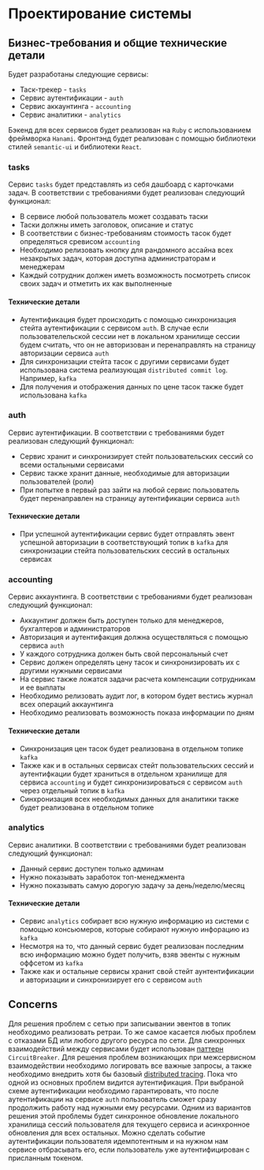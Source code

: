 # Проектирование системы

## Бизнес-требования и общие технические детали

Будет разработаны следующие сервисы:

- Таск-трекер - `tasks` 
- Сервис аутентификации - `auth`
- Сервис аккаунтинга - `accounting`
- Сервис аналитики - `analytics`

Бэкенд для всех сервисов будет реализован на `Ruby` с использованием фреймворка `Hanami`.
Фронтэнд будет реализован с помощью библиотеки стилей `semantic-ui` и библиотеки `React`. 

### tasks

Сервис `tasks` будет представлять из себя дашбоард с карточками задач. В соответствии с требованиями будет реализован
следующий функционал:
- В сервисе любой пользователь может создавать таски
- Таски должны иметь заголовок, описание и статус
- В соответствии с бизнес-требованиям стоимость тасок будет определяться сревисом `accounting`
- Необходимо релизовать кнопку для рандомного ассайна всех незакрытых задач, которая доступна администраторам и менеджерам
- Каждый сотрудник должен иметь возможность посмотреть список своих задач и отметить их как выполненные

#### Технические детали

- Аутентификация будет происходить с помощью синхронизация стейта аутентификации с сервисом `auth`. В случае если
пользователельской сессии нет в локальном хранилище сессии будем считать, что он не авторизован и перенаправлять на
страницу авторизации сервиса `auth`
- Для синхронизации стейта тасок с другими сервисами будет использована система реализующая `distributed commit log`.
Например, `kafka`
- Для получения и отображения данных по цене тасок также будет использована `kafka`

### auth

Сервис аутентификации. В соответствии с требованиями будет реализован следующий функционал:
- Сервис хранит и синхронизирует стейт пользовательских сессий со всеми остальными сервисами
- Сервис также хранит данные, необходимые для авторизации пользователей (роли)
- При попытке в первый раз зайти на любой сервис пользователь будет перенаправлен на страницу аутентификации
сервиса `auth`

#### Технические детали

- При успешной аутентификации сервис будет отправлять эвент успешной авторизации в соответствующий топик в `kafka`
для синхронизации стейта пользовательских сессий в остальных сервисах

### accounting

Сервис аккаунтинга. В соответствии с требованиями будет реализован следующий функционал:
- Аккаунтинг должен быть доступен только для менеджеров, бухгалтеров и администраторов
- Авторизация и аутентифакция должна осуществляться с помощью сервиса `auth`
- У каждого сотрудника должен быть свой персональный счет
- Сервис должен определять цену тасок и синхронизировать их с другими нужными сервисами
- На сервис также ложатся задачи расчета компенсации сотрудникам и ее выплаты
- Необходимо релизовать аудит лог, в котором будет вестись журнал всех операций аккаунтинга
- Необходимо реализовать возможность показа информации по дням

#### Технические детали

- Синхронизация цен тасок будет реализована в отдельном топике `kafka`
- Также как и в остальных сервисах стейт пользовательских сессий и аутентифкации будет храниться в отдельном
хранилище для сервиса `accounting` и будет синхронизироваться с сервисом `auth` через отдельный топик в `kafka`
- Синхронизация всех необходимых данных для аналитики также будет реализована в отдельном топике

### analytics

Сервис аналитики. В соответствии с требованиями будет реализован следующий функционал:
- Данный сервис доступен только админам
- Нужно показывать заработок топ-менеджмента
- Нужно показывать самую дорогую задачу за день/неделю/месяц

#### Технические детали

- Сервис `analytics` собирает всю нужную информацию из системи с помощью консьюмеров, которые собирают нужную
инфорацию из `kafka`
- Несмотря на то, что данный сервис будет реализован последним всю информацию можно будет получить, взяв
эвенты с нужным оффсетом из `kafka`
- Также как и остальные сервисы хранит свой стейт аунтентификации и авторизации и синхронизирует его с сервисом
`auth`

## Concerns

Для решения проблем с сетью при записывании эвентов в топик необходимо реализовать ретраи. То же самое касается
любых проблем с отказами БД или любого другого ресурса по сети. 
Для синхронных взаимодействий между сервисами будет использован
[паттерн](https://martinfowler.com/bliki/CircuitBreaker.html) `CircuitBreaker`.
Для решения проблем возникающих при межсервисном взаимодействии необходимо логировать все важные запросы, а также
необходимо внедрить хотя бы базовый
[distributed tracing](https://microservices.io/patterns/observability/distributed-tracing.html).
Пока что одной из основных проблем видится аутентификация. При выбраной схеме аутентификации необходимо гарантировать,
что после аутентификации на сервисе `auth` пользователь сможет сразу продолжить работу над нужными ему ресурсами.
Одним из вариантов решения этой проблемы будет синхронное обновление локального хранилища сессий пользователя для
текущего сервиса и асинхронное обновления для всех остальных. Можно сделать событие аутентификации пользователя
идемпотентным и на нужном нам сервисе отбрасывать его, если пользователь уже аутентифицирован с присланным токеном.

